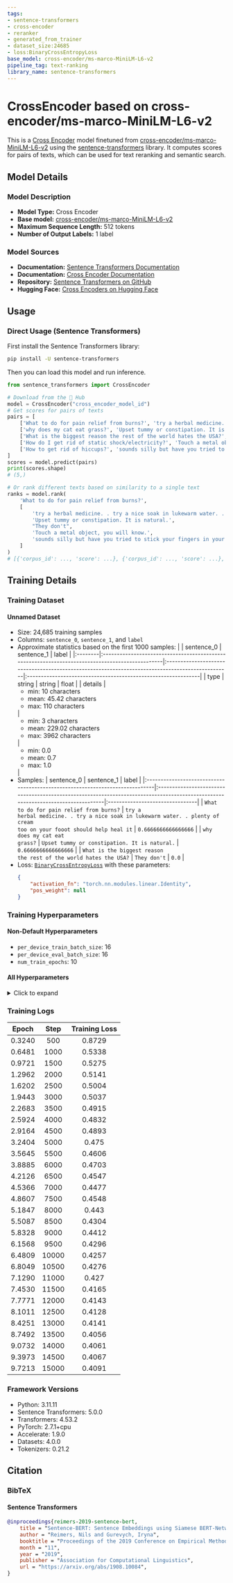 ```yaml
---
tags:
- sentence-transformers
- cross-encoder
- reranker
- generated_from_trainer
- dataset_size:24685
- loss:BinaryCrossEntropyLoss
base_model: cross-encoder/ms-marco-MiniLM-L6-v2
pipeline_tag: text-ranking
library_name: sentence-transformers
---
```


# CrossEncoder based on cross-encoder/ms-marco-MiniLM-L6-v2

This is a [Cross Encoder](https://www.sbert.net/docs/cross_encoder/usage/usage.html) model finetuned from [cross-encoder/ms-marco-MiniLM-L6-v2](https://huggingface.co/cross-encoder/ms-marco-MiniLM-L6-v2) using the [sentence-transformers](https://www.SBERT.net) library. It computes scores for pairs of texts, which can be used for text reranking and semantic search.

## Model Details

### Model Description
- **Model Type:** Cross Encoder
- **Base model:** [cross-encoder/ms-marco-MiniLM-L6-v2](https://huggingface.co/cross-encoder/ms-marco-MiniLM-L6-v2) <!-- at revision ce0834f22110de6d9222af7a7a03628121708969 -->
- **Maximum Sequence Length:** 512 tokens
- **Number of Output Labels:** 1 label
<!-- - **Training Dataset:** Unknown -->
<!-- - **Language:** Unknown -->
<!-- - **License:** Unknown -->

### Model Sources

- **Documentation:** [Sentence Transformers Documentation](https://sbert.net)
- **Documentation:** [Cross Encoder Documentation](https://www.sbert.net/docs/cross_encoder/usage/usage.html)
- **Repository:** [Sentence Transformers on GitHub](https://github.com/UKPLab/sentence-transformers)
- **Hugging Face:** [Cross Encoders on Hugging Face](https://huggingface.co/models?library=sentence-transformers&other=cross-encoder)

## Usage

### Direct Usage (Sentence Transformers)

First install the Sentence Transformers library:

```bash
pip install -U sentence-transformers
```

Then you can load this model and run inference.
```python
from sentence_transformers import CrossEncoder

# Download from the 🤗 Hub
model = CrossEncoder("cross_encoder_model_id")
# Get scores for pairs of texts
pairs = [
    ['What to do for pain relief from burns?', 'try a herbal medicine. . try a nice soak in lukewarm water. . plenty of cream too on your fooot should help heal it'],
    ['why does my cat eat grass?', 'Upset tummy or constipation. It is natural.'],
    ['What is the biggest reason the rest of the world hates the USA?', "They don't"],
    ['How do I get rid of static shock/electricity?', 'Touch a metal object, you will know.'],
    ['How to get rid of hiccups?', 'sounds silly but have you tried to stick your fingers in your ears. a hiccup is your diaphragm contracting and if youn stick your fingers in your ears it has something to do with the air pressure. something like if your are travelling down a big hill and your ear stops up so you yawn. just a thought you are probably desperate and this sometimes works for me.  good luck'],
]
scores = model.predict(pairs)
print(scores.shape)
# (5,)

# Or rank different texts based on similarity to a single text
ranks = model.rank(
    'What to do for pain relief from burns?',
    [
        'try a herbal medicine. . try a nice soak in lukewarm water. . plenty of cream too on your fooot should help heal it',
        'Upset tummy or constipation. It is natural.',
        "They don't",
        'Touch a metal object, you will know.',
        'sounds silly but have you tried to stick your fingers in your ears. a hiccup is your diaphragm contracting and if youn stick your fingers in your ears it has something to do with the air pressure. something like if your are travelling down a big hill and your ear stops up so you yawn. just a thought you are probably desperate and this sometimes works for me.  good luck',
    ]
)
# [{'corpus_id': ..., 'score': ...}, {'corpus_id': ..., 'score': ...}, ...]
```

<!--
### Direct Usage (Transformers)

<details><summary>Click to see the direct usage in Transformers</summary>

</details>
-->

<!--
### Downstream Usage (Sentence Transformers)

You can finetune this model on your own dataset.

<details><summary>Click to expand</summary>

</details>
-->

<!--
### Out-of-Scope Use

*List how the model may foreseeably be misused and address what users ought not to do with the model.*
-->

<!--
## Bias, Risks and Limitations

*What are the known or foreseeable issues stemming from this model? You could also flag here known failure cases or weaknesses of the model.*
-->

<!--
### Recommendations

*What are recommendations with respect to the foreseeable issues? For example, filtering explicit content.*
-->

## Training Details

### Training Dataset

#### Unnamed Dataset

* Size: 24,685 training samples
* Columns: <code>sentence_0</code>, <code>sentence_1</code>, and <code>label</code>
* Approximate statistics based on the first 1000 samples:
  |         | sentence_0                                                                                      | sentence_1                                                                                       | label                                                         |
  |:--------|:------------------------------------------------------------------------------------------------|:-------------------------------------------------------------------------------------------------|:--------------------------------------------------------------|
  | type    | string                                                                                          | string                                                                                           | float                                                         |
  | details | <ul><li>min: 10 characters</li><li>mean: 45.42 characters</li><li>max: 110 characters</li></ul> | <ul><li>min: 3 characters</li><li>mean: 229.02 characters</li><li>max: 3962 characters</li></ul> | <ul><li>min: 0.0</li><li>mean: 0.7</li><li>max: 1.0</li></ul> |
* Samples:
  | sentence_0                                                                   | sentence_1                                                                                                                       | label                           |
  |:-----------------------------------------------------------------------------|:---------------------------------------------------------------------------------------------------------------------------------|:--------------------------------|
  | <code>What to do for pain relief from burns?</code>                          | <code>try a herbal medicine. . try a nice soak in lukewarm water. . plenty of cream too on your fooot should help heal it</code> | <code>0.6666666666666666</code> |
  | <code>why does my cat eat grass?</code>                                      | <code>Upset tummy or constipation. It is natural.</code>                                                                         | <code>0.6666666666666666</code> |
  | <code>What is the biggest reason the rest of the world hates the USA?</code> | <code>They don't</code>                                                                                                          | <code>0.0</code>                |
* Loss: [<code>BinaryCrossEntropyLoss</code>](https://sbert.net/docs/package_reference/cross_encoder/losses.html#binarycrossentropyloss) with these parameters:
  ```json
  {
      "activation_fn": "torch.nn.modules.linear.Identity",
      "pos_weight": null
  }
  ```

### Training Hyperparameters
#### Non-Default Hyperparameters

- `per_device_train_batch_size`: 16
- `per_device_eval_batch_size`: 16
- `num_train_epochs`: 10

#### All Hyperparameters
<details><summary>Click to expand</summary>

- `overwrite_output_dir`: False
- `do_predict`: False
- `eval_strategy`: no
- `prediction_loss_only`: True
- `per_device_train_batch_size`: 16
- `per_device_eval_batch_size`: 16
- `per_gpu_train_batch_size`: None
- `per_gpu_eval_batch_size`: None
- `gradient_accumulation_steps`: 1
- `eval_accumulation_steps`: None
- `torch_empty_cache_steps`: None
- `learning_rate`: 5e-05
- `weight_decay`: 0.0
- `adam_beta1`: 0.9
- `adam_beta2`: 0.999
- `adam_epsilon`: 1e-08
- `max_grad_norm`: 1
- `num_train_epochs`: 10
- `max_steps`: -1
- `lr_scheduler_type`: linear
- `lr_scheduler_kwargs`: {}
- `warmup_ratio`: 0.0
- `warmup_steps`: 0
- `log_level`: passive
- `log_level_replica`: warning
- `log_on_each_node`: True
- `logging_nan_inf_filter`: True
- `save_safetensors`: True
- `save_on_each_node`: False
- `save_only_model`: False
- `restore_callback_states_from_checkpoint`: False
- `no_cuda`: False
- `use_cpu`: False
- `use_mps_device`: False
- `seed`: 42
- `data_seed`: None
- `jit_mode_eval`: False
- `use_ipex`: False
- `bf16`: False
- `fp16`: False
- `fp16_opt_level`: O1
- `half_precision_backend`: auto
- `bf16_full_eval`: False
- `fp16_full_eval`: False
- `tf32`: None
- `local_rank`: 0
- `ddp_backend`: None
- `tpu_num_cores`: None
- `tpu_metrics_debug`: False
- `debug`: []
- `dataloader_drop_last`: False
- `dataloader_num_workers`: 0
- `dataloader_prefetch_factor`: None
- `past_index`: -1
- `disable_tqdm`: False
- `remove_unused_columns`: True
- `label_names`: None
- `load_best_model_at_end`: False
- `ignore_data_skip`: False
- `fsdp`: []
- `fsdp_min_num_params`: 0
- `fsdp_config`: {'min_num_params': 0, 'xla': False, 'xla_fsdp_v2': False, 'xla_fsdp_grad_ckpt': False}
- `fsdp_transformer_layer_cls_to_wrap`: None
- `accelerator_config`: {'split_batches': False, 'dispatch_batches': None, 'even_batches': True, 'use_seedable_sampler': True, 'non_blocking': False, 'gradient_accumulation_kwargs': None}
- `deepspeed`: None
- `label_smoothing_factor`: 0.0
- `optim`: adamw_torch
- `optim_args`: None
- `adafactor`: False
- `group_by_length`: False
- `length_column_name`: length
- `ddp_find_unused_parameters`: None
- `ddp_bucket_cap_mb`: None
- `ddp_broadcast_buffers`: False
- `dataloader_pin_memory`: True
- `dataloader_persistent_workers`: False
- `skip_memory_metrics`: True
- `use_legacy_prediction_loop`: False
- `push_to_hub`: False
- `resume_from_checkpoint`: None
- `hub_model_id`: None
- `hub_strategy`: every_save
- `hub_private_repo`: None
- `hub_always_push`: False
- `hub_revision`: None
- `gradient_checkpointing`: False
- `gradient_checkpointing_kwargs`: None
- `include_inputs_for_metrics`: False
- `include_for_metrics`: []
- `eval_do_concat_batches`: True
- `fp16_backend`: auto
- `push_to_hub_model_id`: None
- `push_to_hub_organization`: None
- `mp_parameters`: 
- `auto_find_batch_size`: False
- `full_determinism`: False
- `torchdynamo`: None
- `ray_scope`: last
- `ddp_timeout`: 1800
- `torch_compile`: False
- `torch_compile_backend`: None
- `torch_compile_mode`: None
- `include_tokens_per_second`: False
- `include_num_input_tokens_seen`: False
- `neftune_noise_alpha`: None
- `optim_target_modules`: None
- `batch_eval_metrics`: False
- `eval_on_start`: False
- `use_liger_kernel`: False
- `liger_kernel_config`: None
- `eval_use_gather_object`: False
- `average_tokens_across_devices`: False
- `prompts`: None
- `batch_sampler`: batch_sampler
- `multi_dataset_batch_sampler`: proportional
- `router_mapping`: {}
- `learning_rate_mapping`: {}

</details>

### Training Logs
| Epoch  | Step  | Training Loss |
|:------:|:-----:|:-------------:|
| 0.3240 | 500   | 0.8729        |
| 0.6481 | 1000  | 0.5338        |
| 0.9721 | 1500  | 0.5275        |
| 1.2962 | 2000  | 0.5141        |
| 1.6202 | 2500  | 0.5004        |
| 1.9443 | 3000  | 0.5037        |
| 2.2683 | 3500  | 0.4915        |
| 2.5924 | 4000  | 0.4832        |
| 2.9164 | 4500  | 0.4893        |
| 3.2404 | 5000  | 0.475         |
| 3.5645 | 5500  | 0.4606        |
| 3.8885 | 6000  | 0.4703        |
| 4.2126 | 6500  | 0.4547        |
| 4.5366 | 7000  | 0.4477        |
| 4.8607 | 7500  | 0.4548        |
| 5.1847 | 8000  | 0.443         |
| 5.5087 | 8500  | 0.4304        |
| 5.8328 | 9000  | 0.4412        |
| 6.1568 | 9500  | 0.4296        |
| 6.4809 | 10000 | 0.4257        |
| 6.8049 | 10500 | 0.4276        |
| 7.1290 | 11000 | 0.427         |
| 7.4530 | 11500 | 0.4165        |
| 7.7771 | 12000 | 0.4143        |
| 8.1011 | 12500 | 0.4128        |
| 8.4251 | 13000 | 0.4141        |
| 8.7492 | 13500 | 0.4056        |
| 9.0732 | 14000 | 0.4061        |
| 9.3973 | 14500 | 0.4067        |
| 9.7213 | 15000 | 0.4091        |


### Framework Versions
- Python: 3.11.11
- Sentence Transformers: 5.0.0
- Transformers: 4.53.2
- PyTorch: 2.7.1+cpu
- Accelerate: 1.9.0
- Datasets: 4.0.0
- Tokenizers: 0.21.2

## Citation

### BibTeX

#### Sentence Transformers
```bibtex
@inproceedings{reimers-2019-sentence-bert,
    title = "Sentence-BERT: Sentence Embeddings using Siamese BERT-Networks",
    author = "Reimers, Nils and Gurevych, Iryna",
    booktitle = "Proceedings of the 2019 Conference on Empirical Methods in Natural Language Processing",
    month = "11",
    year = "2019",
    publisher = "Association for Computational Linguistics",
    url = "https://arxiv.org/abs/1908.10084",
}
```

<!--
## Glossary

*Clearly define terms in order to be accessible across audiences.*
-->

<!--
## Model Card Authors

*Lists the people who create the model card, providing recognition and accountability for the detailed work that goes into its construction.*
-->

<!--
## Model Card Contact

*Provides a way for people who have updates to the Model Card, suggestions, or questions, to contact the Model Card authors.*
-->